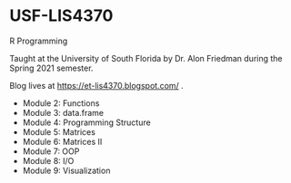 # USF-LIS4370
R Programming

Taught at the University of South Florida by Dr. Alon Friedman during the 
Spring 2021 semester.

Blog lives at https://et-lis4370.blogspot.com/ .

* Module 2: Functions
* Module 3: data.frame
* Module 4: Programming Structure
* Module 5: Matrices
* Module 6: Matrices II
* Module 7: OOP
* Module 8: I/O
* Module 9: Visualization

